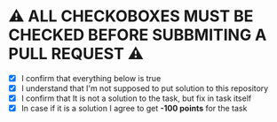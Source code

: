 # ⚠️ ALL CHECKOBOXES MUST BE CHECKED BEFORE SUBBMITING A PULL REQUEST ⚠️

- [x] I confirm that everything below is true
- [x] I understand that I'm not supposed to put solution to this repository
- [x] I confirm that It is not a solution to the task, but fix in task itself
- [x] In case if it is a solution I agree to get **-100 points** for the task
